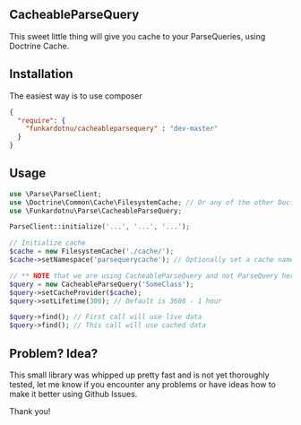 CacheableParseQuery
-------------------

This sweet little thing will give you cache to your ParseQueries, using Doctrine Cache.

Installation
------------

The easiest way is to use composer

```json
{
  "require": {
    "funkardotnu/cacheableparsequery" : "dev-master"
  }
}
```

Usage
-----

```php
use \Parse\ParseClient;
use \Doctrine\Common\Cache\FilesystemCache; // Or any of the other Doctrine Cache providers
use \Funkardotnu\Parse\CacheableParseQuery;

ParseClient::initialize('...', '...', '...');

// Initialize cache
$cache = new FilesystemCache('./cache/');
$cache->setNamespace('parsequerycache'); // Optionally set a cache namespace

// ** NOTE that we are using CacheableParseQuery and not ParseQuery here
$query = new CacheableParseQuery('SomeClass');
$query->setCacheProvider($cache);
$query->setLifetime(300); // Default is 3600 - 1 hour

$query->find(); // First call will use live data
$query->find(); // This call will use cached data
```

Problem? Idea?
--------------

This small library was whipped up pretty fast and is not yet thoroughly tested, let me know if you encounter any
problems or have ideas how to make it better using Github Issues.

Thank you!
